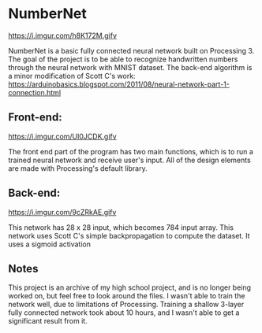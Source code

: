 # NumberNet


https://i.imgur.com/h8K172M.gifv


NumberNet is a basic fully connected neural network built on Processing 3. The goal of the project is to be able to recognize handwritten numbers through the neural network with MNIST dataset.
The back-end algorithm is a minor modification of Scott C's work: https://arduinobasics.blogspot.com/2011/08/neural-network-part-1-connection.html
## Front-end:
https://i.imgur.com/UI0JCDK.gifv

The front end part of the program has two main functions, which is to run a trained neural network and receive user's input. All of the design elements are made with Processing's default library.
## Back-end:
https://i.imgur.com/9cZRkAE.gifv

This network has 28 x 28 input, which becomes 784 input array. This network uses Scott C's simple backpropagation to compute the dataset. It uses a sigmoid activation

## Notes
This project is an archive of my high school project, and is no longer being worked on, but feel free to look around the files.
I wasn't able to train the network well, due to limitations of Processing. Training a shallow 3-layer fully connected network took about 10 hours, and I wasn't able to get a significant result from it.
